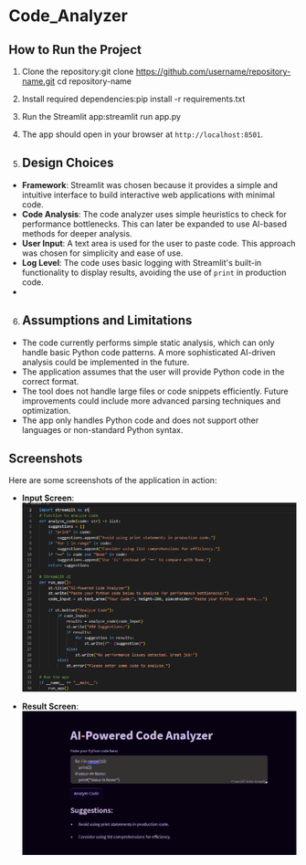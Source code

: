 # Code_Analyzer
## How to Run the Project

1. Clone the repository:git clone https://github.com/username/repository-name.git cd repository-name

2. Install required dependencies:pip install -r requirements.txt

3. Run the Streamlit app:streamlit run app.py
   
4. The app should open in your browser at `http://localhost:8501`.
5. ## Design Choices

- **Framework**: Streamlit was chosen because it provides a simple and intuitive interface to build interactive web applications with minimal code.
- **Code Analysis**: The code analyzer uses simple heuristics to check for performance bottlenecks. This can later be expanded to use AI-based methods for deeper analysis.
- **User Input**: A text area is used for the user to paste code. This approach was chosen for simplicity and ease of use.
- **Log Level**: The code uses basic logging with Streamlit's built-in functionality to display results, avoiding the use of `print` in production code.
- 
6. ## Assumptions and Limitations

- The code currently performs simple static analysis, which can only handle basic Python code patterns. A more sophisticated AI-driven analysis could be implemented in the future.
- The application assumes that the user will provide Python code in the correct format.
- The tool does not handle large files or code snippets efficiently. Future improvements could include more advanced parsing techniques and optimization.
- The app only handles Python code and does not support other languages or non-standard Python syntax.

## Screenshots

Here are some screenshots of the application in action:

- **Input Screen**:
  ![Input Screenshot](https://github.com/Shryy/Code_Analyzer/blob/eaa4700a267914333f48984daa73ebc15d69bf3b/Input.png)

- **Result Screen**:
  ![Result Screenshot](https://github.com/Shryy/Code_Analyzer/blob/2f35284f4f390d161a35f517859185fe070b6c6b/result.png)




